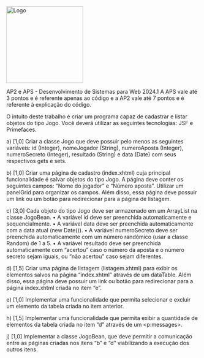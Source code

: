 <img src="images/logo.png" alt="Logo" width="200"/>

AP2 e APS - Desenvolvimento de Sistemas para Web 2024.1
A APS vale até 3 pontos e é referente apenas ao código e a AP2 vale até 7 pontos e é referente à
explicação do código.

O intuito deste trabalho é criar um programa capaz de cadastrar e listar objetos do tipo Jogo. Você
deverá utilizar as seguintes tecnologias: JSF e Primefaces.

a) [1,0] Criar a classe Jogo que deve possuir pelo menos as seguintes variáveis: id (Integer),
nomeJogador (String), numeroAposta (Integer), numeroSecreto (Integer), resultado (String) e data
(Date) com seus respectivos gets e sets.

b) [1,0] Criar uma página de cadastro (index.xhtml) cuja principal funcionalidade é salvar objetos do
tipo Jogo. A página deve conter os seguintes campos: “Nome do jogador” e “Número aposta”.
Utilizar um panelGrid para organizar os campos. Além disso, essa página deve possuir um link ou um
botão para redirecionar para a página de listagem.

c) [3,0] Cada objeto do tipo Jogo deve ser armazenado em um ArrayList na classe JogoBean.
• A variável id deve ser preenchida automaticamente e sequencialmente.
• A variável data deve ser preenchida automaticamente com a data atual (new Date()).
• A variável numeroSecreto deve ser preenchida automaticamente com um número
randômico (usar a classe Random) de 1 a 5.
• A variável resultado deve ser preenchida automaticamente com “acertou” caso o
número da aposta e o número secreto sejam iguais, ou “não acertou” caso sejam
diferentes.

d) [1,5] Criar uma página de listagem (listagem.xhtml) para exibir os elementos salvos na página
“index.xhtml” através de um dataTable. Além disso, essa página deve possuir um link ou botão para
redirecionar para a página index.xhtml criada no item “e”.

e) [1,0] Implementar uma funcionalidade que permita selecionar e excluir um elemento da tabela
criada no item anterior.

h) [1,5] Implementar uma funcionalidade que permita exibir a quantidade de elementos da tabela
criada no item “d” através de um <p:messages>.

j) [1,0] Implementar a classe JogoBean, que deve permitir a comunicação entre as páginas criadas
nos itens “b” e “d” viabilizando a execução dos outros itens. 
